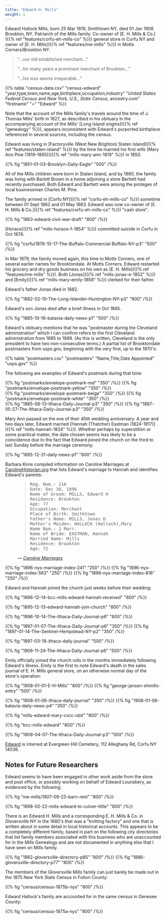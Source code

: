 ```yaml
---
title: "Edward H. Mills"
weight: 1
---
```


Edward Hallock Mills, born 25 Mar 1819, Smithtown NY, died 01 Jan 1908 Brookton, NY. Patriarch of the Mills family. Co-owner of [E. H. Mills & Co.]({{% ref "features/corfu-eh-mills-co" %}}) general store in Corfu NY and owner of [E. H. Mills]({{% ref "features/me-mills" %}}) in Motts Corners/Brookton NY.

<!--more-->

<blockquote>
<p>"...our old established merchant..."</p>
<p>"...for many years a prominent merchant of Brookton..."</p>
<p>"...his loss seems irreparable..."</p>
</blockquote>

{{% table "census-data.csv" "census-edward" "year,type,town,name,age,birthplace,occupation,industry" "*United States Federal Census* and *New York, U.S., State Census*, ancestry.com" "firstname" "=" "Edward" %}}

Note that the account of the Mills family's travels around the time of J. Thomas Mills' birth in 1827, as described in his obituary in the accompanying account of the Mills' [Long Island origins]({{% ref "genealogy" %}}), appears inconsistent with Edward's purported birthplace referenced in several sources, including the census. 

Edward was living in [Factoryville (West New Brighton) Staten Island]({{% ref "features/staten-island" %}}) by the time he married his first wife [Mary Ann Pine (1819-1895)]({{% ref "mills-mary-ann-1819" %}}) in 1850.

{{% fig "1851-01-03-Brooklyn-Daily-Eagle" "500" /%}}

All of the Mills children were born in Staten Island, and by 1860, the family was living with Barlett Brown in a home adjoining a store Bartlett had recently purchased. Both Edward and Bartlett were among the proteges of local businessman Charles M. Pine.  

The family arrived in [Corfu NY]({{% ref "corfu-eh-mills-co" %}}) sometime between 01 Sept 1862 and 01 May 1863. Edward was now co-owner of [E. H. Mills & Co.]({{% ref "features/corfu-eh-mills-co" %}}) "cash store".

{{% fig "1863-edward-civil-war-draft" "800" /%}}

[Horace]({{% ref "mills-horace-f-1854" %}}) committed suicide in Corfu in Oct 1876. 

{{% fig "corfu/1876-10-17-The-Buffalo-Commercial-Buffalo-NY-p3" "500" /%}}

In Mar 1879, the family moved again, this time to Motts Corners, one of several earlier names for Brooktondale. At Motts Corners, Edward restarted his grocery and dry goods business on his own as [E. H. Mills]({{% ref "features/me-mills" %}}). Both [Jonas]({{% ref "mills-jonas-e-1852" %}}) and [Emily]({{% ref "mills-mary-emily-1858" %}}) clerked for their father. 

Edward's father Jonas died in 1882. 

{{% fig "1882-02-10-The-Long-Islander-Huntington-NY-p3" "800" /%}}

Edward's son Jonas died after a brief illness in Oct 1885.

{{% fig "1885-10-16-batavia-daily-news-p1" "500" /%}}

Edward's obituary mentions that he was "postmaster during the Cleveland administration" which I can confirm refers to the first Cleveland administration from 1885 to 1889. (As this is written, Cleveland is the only president to have two non-consecutive terms.) A partial list of Brooktondale postmasters from usps.gov, beginning with the very first, up to the 1970's:

{{% table "postmasters.csv" "postmasters" "Name,Title,Date Appointed" "usps.gov" %}}

The following are examples of Edward's postmark during that time:

<div class="cols">
  {{% fig "postmarks/envelope-postmark-red" "350" /%}}
  {{% fig "postmarks/envelope-postmark-yellow" "350" /%}}
</div>

<div class="cols">
  {{% fig "postmarks/envelope-postmark-beige" "350" /%}}
  {{% fig "postmarks/envelope-postmark-white" "350" /%}}
</div>

<div class="cols">
{{% fig "1885-08-13-Ithaca-Daily-Journal-p3" "350" /%}}
{{% fig "1887-05-27-The-Ithaca-Daily-Journal-p3" "350" /%}}
</div>

Mary Ann passed on the eve of their 45th wedding anniversary. A year and two days later, Edward married [Hannah (Thatcher) Eastman (1824-1917)]({{% ref "mills-hannah-1824" %}}). Whether perhaps by superstition or some practical matter, the date chosen seems less likely to be a coincidence due to the fact that Edward joined the church on the third to last Sunday before the marriage ceremony.

{{% fig "1895-12-31-daily-news-p1" "800" /%}}

Barbara Kone compiled information on Caroline Marriages at [CarolineHistorian.org](http://carolinehistorian.org) that lists Edward's marriage to Hannah and identifies Edward's parents:

<figure class="quote-only">
<blockquote>
<pre>
Reg. Num.: 216 
Date: Dec 30, 1896 
Name of Groom: MILLS, Edward H 
Residence: Brookton 
Age: 77 
Occupation: Merchant 
Place of Birth: Smithtown
Father's Name: MILLS, Jonas D
Mother's Maiden: HALLOCK (Halloch),Mary
Name Num.: 2 Marr. 
Name of Bride: EASTMAN, Hannah 
Married Name: Mills 
Residence: Brookton 
Age: 72
</pre>
</blockquote>
<figcaption>
— <cite>
<a href="https://storage.googleapis.com/wzukusers/user-27930635/documents/5d5c4f9eb1e78I79rYeM/Caroline_marriages.pdf">Caroline Marriages</a>
</cite>
</figcaption>
</figure>

<div class="cols">
{{% fig "1896-nys-marriage-index-241" "250" /%}}
{{% fig "1896-nys-marriage-index-563" "250" /%}}
{{% fig "1896-nys-marriage-index-816" "250" /%}}
</div>

Edward and Hannah joined the church just weeks before their wedding:

{{% fig "1896-12-14-bcc-mills-edward-hannah-received" "800" /%}}

{{% fig "1895-12-13-edward-hannah-join-church" "800" /%}}

{{% fig "1896-10-14-The-Ithaca-Daily-Journal-p6" "800" /%}}

<div class="cols">
{{% fig "1897-01-07-The-Ithaca-Daily-Journal-p6" "350" /%}}
{{% fig "1897-01-14-The-Sentinel-Hempstead-NY-p2" "350" /%}}
</div>

{{% fig "1897-03-18-ithaca-daily-journal" "500" /%}}

{{% fig "1906-11-24-The-Ithaca-Daily-Journal-p6" "500" /%}}

Emily officially joined the church rolls in the months immediately following Edward's illness. Emily is the first to note Edward's death in the sales journal of E. H. Mills general store, on an otherwise normal day of the store's operation:

{{% fig "1908-01-01-E-H-Mills" "800" /%}}
{{% fig "george-jansen-ehmills-entry" "500" /%}}

<div class="cols">
  {{% fig "1908-01-06-ithaca-daily-journal" "350" /%}}
  {{% fig "1908-01-06-batavia-daily-news-p4" "350" /%}}
</div>  
  
{{% fig "mills-edward-mary-cvcc-obit" "800" /%}}

{{% fig "bcc-mills-edward" "800" /%}}

{{% fig "1908-04-07-The-Ithaca-Daily-Journal-p3" "500" /%}}

[Edward](https://www.findagrave.com/memorial/75958691/edward-h-mills) is interred at Evergreen Hill Cemetery, 112 Alleghany Rd, Corfu NY 14036. 

## Notes for Future Researchers

Edward seems to have been engaged in other work aside from the store and post office, or possibly working on behalf of Edward Lounsbery, as evidenced by the following:

{{% fig "me-mills/1907-09-23-barn-rent" "800" /%}}

{{% fig "1898-02-22-mills-edward-to-culver-little" "800"  /%}}

There is an Edward H. Mills and a corresponding E. H. Mills & Co. in Gloversville NY in the 1880's that was a "knitting factory" and one that is written about in some detail in local historical accounts. This appears to be a completely different family, based in part on the following city directories that list family members associated with this business who are unaccounted for in the Mills Genealogy and are not documented in anything else that I have seen on Mills family. 

{{% fig "1882-gloversville-directory-p85" "800" /%}}
{{% fig "1886-gloversville-directory-p77" "800" /%}}

The members of the Gloversville Mills family can just barely be made out in the 1875 New York State Census in Fulton County:

{{% fig "census/census-1875b-nys" "800" /%}}

Edward Hallock's family are accounted for in the same census in Genesee County:
 
{{% fig "census/census-1875a-nys" "800" /%}}
 


